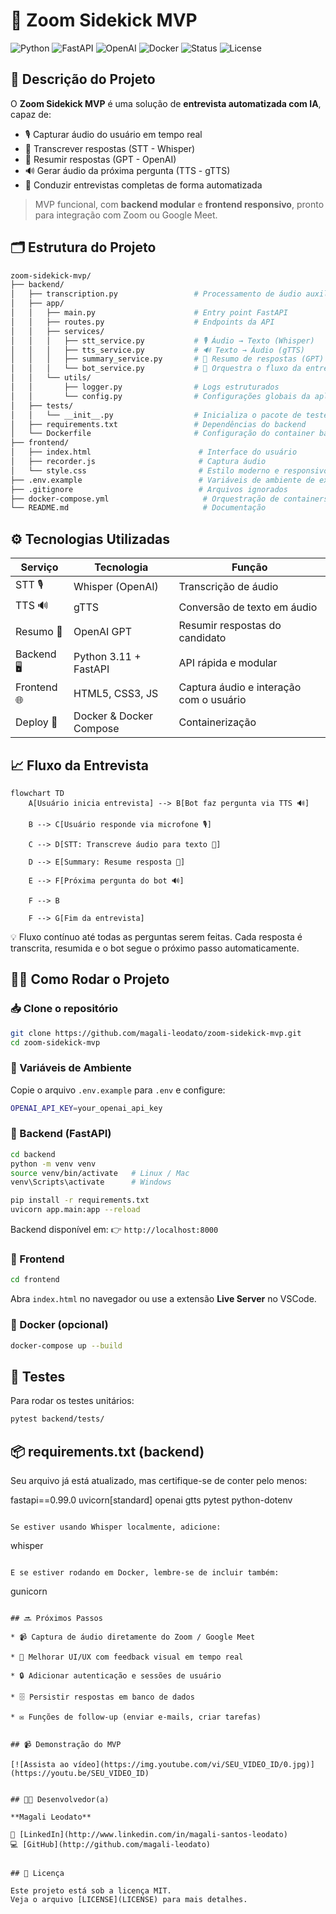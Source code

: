 # 🎯 Zoom Sidekick MVP

![Python](https://img.shields.io/badge/Python-3.11-blue)
![FastAPI](https://img.shields.io/badge/FastAPI-0.99-green)
![OpenAI](https://img.shields.io/badge/OpenAI-GPT-blueviolet)
![Docker](https://img.shields.io/badge/Docker-Ready-blue)
![Status](https://img.shields.io/badge/Status-MVP-orange)
![License](https://img.shields.io/badge/License-MIT-yellow)


## 🚀 Descrição do Projeto

O **Zoom Sidekick MVP** é uma solução de **entrevista automatizada com IA**, capaz de:

* 🎙️ Capturar áudio do usuário em tempo real
* 📝 Transcrever respostas (STT - Whisper)
* 🧠 Resumir respostas (GPT - OpenAI)
* 🔊 Gerar áudio da próxima pergunta (TTS - gTTS)
* 🤖 Conduzir entrevistas completas de forma automatizada

> MVP funcional, com **backend modular** e **frontend responsivo**, pronto para integração com Zoom ou Google Meet.


## 🗂 Estrutura do Projeto

```bash
zoom-sidekick-mvp/
├── backend/
│   ├── transcription.py                 # Processamento de áudio auxiliar
│   ├── app/
│   │   ├── main.py                      # Entry point FastAPI
│   │   ├── routes.py                    # Endpoints da API
│   │   ├── services/
│   │   │   ├── stt_service.py           # 🎙️ Áudio → Texto (Whisper)
│   │   │   ├── tts_service.py           # 🔊 Texto → Áudio (gTTS)
│   │   │   ├── summary_service.py       # 🧠 Resumo de respostas (GPT)
│   │   │   └── bot_service.py           # 🤖 Orquestra o fluxo da entrevista
│   │   └── utils/
│   │       ├── logger.py                # Logs estruturados
│   │       └── config.py                # Configurações globais da aplicação
│   ├── tests/
│   │   └── __init__.py                  # Inicializa o pacote de testes
│   ├── requirements.txt                 # Dependências do backend
│   └── Dockerfile                       # Configuração do container backend
├── frontend/
│   ├── index.html                        # Interface do usuário
│   ├── recorder.js                       # Captura áudio
│   └── style.css                         # Estilo moderno e responsivo
├── .env.example                          # Variáveis de ambiente de exemplo
├── .gitignore                            # Arquivos ignorados
├── docker-compose.yml                     # Orquestração de containers
└── README.md                              # Documentação
```

## ⚙️ Tecnologias Utilizadas

| Serviço     | Tecnologia              | Função                                  |
| ----------- | ----------------------- | --------------------------------------- |
| STT 🎙️      | Whisper (OpenAI)        | Transcrição de áudio                    |
| TTS 🔊      | gTTS                    | Conversão de texto em áudio             |
| Resumo 🧠   | OpenAI GPT              | Resumir respostas do candidato          |
| Backend 🖥️  | Python 3.11 + FastAPI   | API rápida e modular                    |
| Frontend 🌐 | HTML5, CSS3, JS         | Captura áudio e interação com o usuário |
| Deploy 🐳   | Docker & Docker Compose | Containerização                         |


## 📈 Fluxo da Entrevista

```mermaid
flowchart TD
    A[Usuário inicia entrevista] --> B[Bot faz pergunta via TTS 🔊]

    B --> C[Usuário responde via microfone 🎙️]

    C --> D[STT: Transcreve áudio para texto 📝]

    D --> E[Summary: Resume resposta 🧠]

    E --> F[Próxima pergunta do bot 🔊]

    F --> B

    F --> G[Fim da entrevista]
```

💡 Fluxo contínuo até todas as perguntas serem feitas.
Cada resposta é transcrita, resumida e o bot segue o próximo passo automaticamente.


## 🏃‍♂️ Como Rodar o Projeto

### 📥 Clone o repositório

```bash
git clone https://github.com/magali-leodato/zoom-sidekick-mvp.git
cd zoom-sidekick-mvp
```

### 📄 Variáveis de Ambiente

Copie o arquivo `.env.example` para `.env` e configure:

```bash
OPENAI_API_KEY=your_openai_api_key
```

### 🔧 Backend (FastAPI)

```bash
cd backend
python -m venv venv
source venv/bin/activate   # Linux / Mac
venv\Scripts\activate      # Windows

pip install -r requirements.txt
uvicorn app.main:app --reload
```

Backend disponível em: 👉 `http://localhost:8000`

### 🎨 Frontend

```bash
cd frontend
```

Abra `index.html` no navegador ou use a extensão **Live Server** no VSCode.

### 🐳 Docker (opcional)

```bash
docker-compose up --build
```

## 🧪 Testes

Para rodar os testes unitários:

```bash
pytest backend/tests/
```


## 📦 requirements.txt (backend)

Seu arquivo já está atualizado, mas certifique-se de conter pelo menos:

fastapi==0.99.0
uvicorn[standard]
openai
gtts
pytest
python-dotenv
```

Se estiver usando Whisper localmente, adicione:

```
whisper
```

E se estiver rodando em Docker, lembre-se de incluir também:

```
gunicorn
```

## 🔜 Próximos Passos

* 📹 Captura de áudio diretamente do Zoom / Google Meet

* 🎨 Melhorar UI/UX com feedback visual em tempo real

* 🔒 Adicionar autenticação e sessões de usuário

* 🗄️ Persistir respostas em banco de dados

* ✉️ Funções de follow-up (enviar e-mails, criar tarefas)


## 📹 Demonstração do MVP

[![Assista ao vídeo](https://img.youtube.com/vi/SEU_VIDEO_ID/0.jpg)](https://youtu.be/SEU_VIDEO_ID)


## 👩‍💻 Desenvolvedor(a)

**Magali Leodato**

🔗 [LinkedIn](http://www.linkedin.com/in/magali-santos-leodato)
💻 [GitHub](http://github.com/magali-leodato)


## 📜 Licença

Este projeto está sob a licença MIT.
Veja o arquivo [LICENSE](LICENSE) para mais detalhes.
